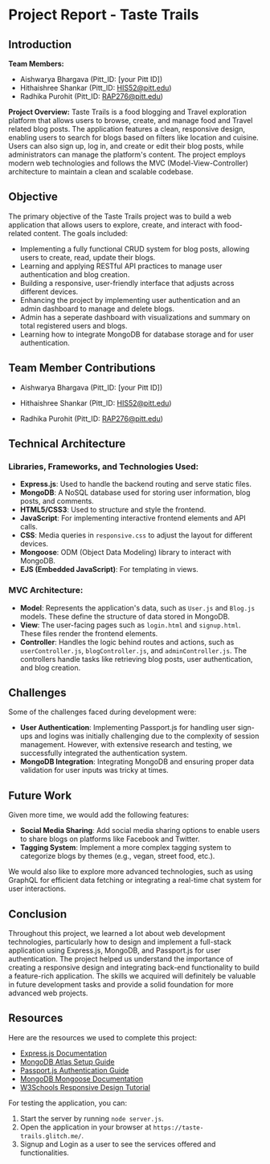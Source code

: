 # Project Report - Taste Trails

## Introduction

**Team Members:**
- Aishwarya Bhargava (Pitt_ID: [your Pitt ID])
- Hithaishree Shankar (Pitt_ID: HIS52@pitt.edu)
- Radhika Purohit (Pitt_ID: RAP276@pitt.edu)

**Project Overview:**
Taste Trails is a food blogging and Travel exploration platform that allows users to browse, create, and manage food and Travel related blog posts. The application features a clean, responsive design, enabling users to search for blogs based on filters like location and cuisine. Users can also sign up, log in, and create or edit their blog posts, while administrators can manage the platform's content. The project employs modern web technologies and follows the MVC (Model-View-Controller) architecture to maintain a clean and scalable codebase.

## Objective

The primary objective of the Taste Trails project was to build a web application that allows users to explore, create, and interact with food-related content. The goals included:
- Implementing a fully functional CRUD system for blog posts, allowing users to create, read, update their blogs.
- Learning and applying RESTful API practices to manage user authentication and blog creation.
- Building a responsive, user-friendly interface that adjusts across different devices.
- Enhancing the project by implementing user authentication and an admin dashboard to manage and delete blogs.
- Admin has a seperate dashboard with visualizations and summary on total registered users and blogs.
- Learning how to integrate MongoDB for database storage and for user authentication.

## Team Member Contributions

- Aishwarya Bhargava (Pitt_ID: [your Pitt ID])

- Hithaishree Shankar (Pitt_ID: HIS52@pitt.edu)

- Radhika Purohit (Pitt_ID: RAP276@pitt.edu)
  

## Technical Architecture

### Libraries, Frameworks, and Technologies Used:
- **Express.js**: Used to handle the backend routing and serve static files.
- **MongoDB**: A NoSQL database used for storing user information, blog posts, and comments.
- **HTML5/CSS3**: Used to structure and style the frontend.
- **JavaScript**: For implementing interactive frontend elements and API calls.
- **CSS**: Media queries in `responsive.css` to adjust the layout for different devices.
- **Mongoose**: ODM (Object Data Modeling) library to interact with MongoDB.
- **EJS (Embedded JavaScript)**: For templating in views.

### MVC Architecture:
- **Model**: Represents the application's data, such as `User.js` and `Blog.js` models. These define the structure of data stored in MongoDB.
- **View**: The user-facing pages such as `login.html` and `signup.html`. These files render the frontend elements.
- **Controller**: Handles the logic behind routes and actions, such as `userController.js`, `blogController.js`, and `adminController.js`. The controllers handle tasks like retrieving blog posts, user authentication, and blog creation.

## Challenges

Some of the challenges faced during development were:
- **User Authentication**: Implementing Passport.js for handling user sign-ups and logins was initially challenging due to the complexity of session management. However, with extensive research and testing, we successfully integrated the authentication system.
- **MongoDB Integration**: Integrating MongoDB and ensuring proper data validation for user inputs was tricky at times.

## Future Work

Given more time, we would add the following features:
- **Social Media Sharing**: Add social media sharing options to enable users to share blogs on platforms like Facebook and Twitter.
- **Tagging System**: Implement a more complex tagging system to categorize blogs by themes (e.g., vegan, street food, etc.).

We would also like to explore more advanced technologies, such as using GraphQL for efficient data fetching or integrating a real-time chat system for user interactions.

## Conclusion

Throughout this project, we learned a lot about web development technologies, particularly how to design and implement a full-stack application using Express.js, MongoDB, and Passport.js for user authentication. The project helped us understand the importance of creating a responsive design and integrating back-end functionality to build a feature-rich application. The skills we acquired will definitely be valuable in future development tasks and provide a solid foundation for more advanced web projects.

## Resources

Here are the resources we used to complete this project:
- [Express.js Documentation](https://expressjs.com/)
- [MongoDB Atlas Setup Guide](https://www.mongodb.com/cloud/atlas)
- [Passport.js Authentication Guide](http://www.passportjs.org/docs/)
- [MongoDB Mongoose Documentation](https://mongoosejs.com/)
- [W3Schools Responsive Design Tutorial](https://www.w3schools.com/css/css_rwd_mediaqueries.asp)

For testing the application, you can:
1. Start the server by running `node server.js`.
2. Open the application in your browser at `https://taste-trails.glitch.me/`.
3. Signup and Login as a user to see the services offered and functionalities.
